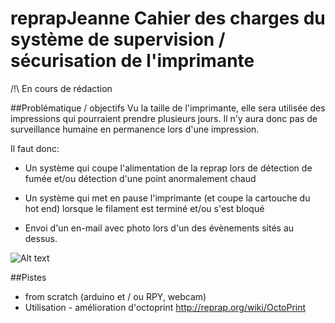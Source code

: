 reprapJeanne
Cahier des charges du système de supervision / sécurisation de l'imprimante
============
/!\ En cours de rédaction

##Problématique / objectifs
Vu la taille de l'imprimante, elle sera utilisée des impressions qui pourraient prendre plusieurs jours. Il n'y aura donc pas de surveillance humaine en permanence lors d'une impression.

Il faut donc:
+ Un système qui coupe l'alimentation de la reprap lors de détection de fumée et/ou détection d'une point anormalement chaud
+ Un système qui met en pause l'imprimante (et coupe la cartouche du hot end) lorsque le filament est terminé et/ou s'est bloqué

+ Envoi d'un en-mail avec photo lors d'un des évènements sités au dessus.


![Alt text](https://github.com/gnieark/reprapJeanne/blob/master/Supervision/Supervision.png?raw=true "Schema")

##Pistes
+ from scratch (arduino et / ou RPY, webcam)
+ Utilisation - amélioration d'octoprint http://reprap.org/wiki/OctoPrint
